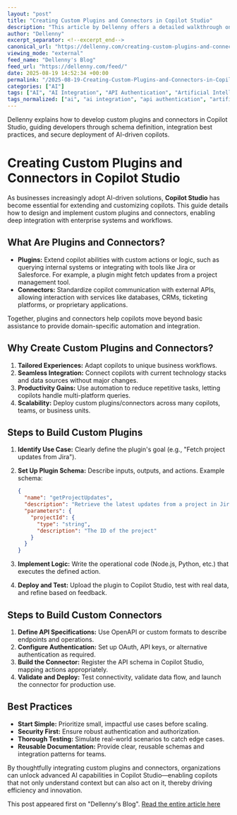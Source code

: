 ```yaml
---
layout: "post"
title: "Creating Custom Plugins and Connectors in Copilot Studio"
description: "This article by Dellenny offers a detailed walkthrough on building custom plugins and connectors inside Microsoft Copilot Studio. It covers defining plugin schemas, implementing integration logic, testing, and deployment steps. The guide also highlights best practices for extensibility, API usage, authentication, and security, enabling developers to tailor copilots for organization-specific workflows."
author: "Dellenny"
excerpt_separator: <!--excerpt_end-->
canonical_url: "https://dellenny.com/creating-custom-plugins-and-connectors-in-copilot-studio/"
viewing_mode: "external"
feed_name: "Dellenny's Blog"
feed_url: "https://dellenny.com/feed/"
date: 2025-08-19 14:52:34 +00:00
permalink: "/2025-08-19-Creating-Custom-Plugins-and-Connectors-in-Copilot-Studio.html"
categories: ["AI"]
tags: ["AI", "AI Integration", "API Authentication", "Artificial Intelligence", "Automation", "Copilot", "Copilot Extensions", "Copilot Studio", "Custom Connectors", "Custom Plugins", "Enterprise Integration", "Microsoft", "Node.js", "OpenAPI", "Plugin Schema", "Posts", "Python", "Workflow"]
tags_normalized: ["ai", "ai integration", "api authentication", "artificial intelligence", "automation", "copilot", "copilot extensions", "copilot studio", "custom connectors", "custom plugins", "enterprise integration", "microsoft", "node dot js", "openapi", "plugin schema", "posts", "python", "workflow"]
---
```


Dellenny explains how to develop custom plugins and connectors in Copilot Studio, guiding developers through schema definition, integration best practices, and secure deployment of AI-driven copilots.<!--excerpt_end-->

# Creating Custom Plugins and Connectors in Copilot Studio

As businesses increasingly adopt AI-driven solutions, **Copilot Studio** has become essential for extending and customizing copilots. This guide details how to design and implement custom plugins and connectors, enabling deep integration with enterprise systems and workflows.

## What Are Plugins and Connectors?

- **Plugins:** Extend copilot abilities with custom actions or logic, such as querying internal systems or integrating with tools like Jira or Salesforce. For example, a plugin might fetch updates from a project management tool.
- **Connectors:** Standardize copilot communication with external APIs, allowing interaction with services like databases, CRMs, ticketing platforms, or proprietary applications.

Together, plugins and connectors help copilots move beyond basic assistance to provide domain-specific automation and integration.

## Why Create Custom Plugins and Connectors?

1. **Tailored Experiences:** Adapt copilots to unique business workflows.
2. **Seamless Integration:** Connect copilots with current technology stacks and data sources without major changes.
3. **Productivity Gains:** Use automation to reduce repetitive tasks, letting copilots handle multi-platform queries.
4. **Scalability:** Deploy custom plugins/connectors across many copilots, teams, or business units.

## Steps to Build Custom Plugins

1. **Identify Use Case:** Clearly define the plugin's goal (e.g., "Fetch project updates from Jira").
2. **Set Up Plugin Schema:** Describe inputs, outputs, and actions. Example schema:

   ```json
   {
     "name": "getProjectUpdates",
     "description": "Retrieve the latest updates from a project in Jira",
     "parameters": {
       "projectId": {
         "type": "string",
         "description": "The ID of the project"
       }
     }
   }
   ```

3. **Implement Logic:** Write the operational code (Node.js, Python, etc.) that executes the defined action.
4. **Deploy and Test:** Upload the plugin to Copilot Studio, test with real data, and refine based on feedback.

## Steps to Build Custom Connectors

1. **Define API Specifications:** Use OpenAPI or custom formats to describe endpoints and operations.
2. **Configure Authentication:** Set up OAuth, API keys, or alternative authentication as required.
3. **Build the Connector:** Register the API schema in Copilot Studio, mapping actions appropriately.
4. **Validate and Deploy:** Test connectivity, validate data flow, and launch the connector for production use.

## Best Practices

- **Start Simple:** Prioritize small, impactful use cases before scaling.
- **Security First:** Ensure robust authentication and authorization.
- **Thorough Testing:** Simulate real-world scenarios to catch edge cases.
- **Reusable Documentation:** Provide clear, reusable schemas and integration patterns for teams.

By thoughtfully integrating custom plugins and connectors, organizations can unlock advanced AI capabilities in Copilot Studio—enabling copilots that not only understand context but can also act on it, thereby driving efficiency and innovation.

This post appeared first on "Dellenny's Blog". [Read the entire article here](https://dellenny.com/creating-custom-plugins-and-connectors-in-copilot-studio/)
